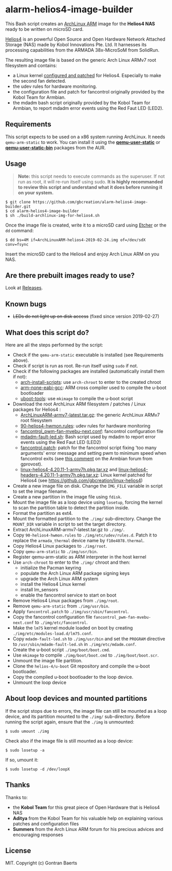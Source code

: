 # alarm-helios4-image-builder

This Bash script creates an [ArchLinux ARM](https://archlinuxarm.org/) image for the **Helios4 NAS** ready to be written on microSD card.

[Helios4](https://kobol.io/helios4/) is an powerful Open Source and Open Hardware Network Attached Storage (NAS) made by Kobol Innovations Pte. Ltd. It harnesses its processing capabilities from the ARMADA 38x-MicroSoM from SolidRun.

The resulting image file is based on the generic Arch Linux ARMv7 root filesystem and contains:
* a Linux kernel [configured and patched](https://github.com/gbcreation/linux-helios4) for Helios4. Especially to make the second fan detected.
* the udev rules for hardware monitoring.
* the configuration file and patch for fancontrol originally provided by the Kobol Team for Armbian.
* the mdadm bash script originally provided by the Kobol Team for Armbian, to report mdadm error events using the Red Faut LED (LED2).

## Requirements

This script expects to be used on a x86 system running ArchLinux. It needs `qemu-arm-static` to work. You can install it using the **[qemu-user-static](https://aur.archlinux.org/packages/qemu-user-static/)** or **[qemu-user-static-bin](https://aur.archlinux.org/packages/qemu-user-static-bin/)** packages from the AUR.

## Usage

> **Note:** this script needs to execute commands as the superuser. If not run as root, it will re-run itself using sudo. **It is highly recommanded to review this script and understand what it does before running it on your system.**

```
$ git clone https://github.com/gbcreation/alarm-helios4-image-builder.git
$ cd alarm-helios4-image-builder
$ sh ./build-archlinux-img-for-helios4.sh
```

Once the image file is created, write it to a microSD card using [Etcher](http://etcher.io) or the `dd` command:

```
$ dd bs=4M if=ArchLinuxARM-helios4-2019-02-24.img of=/dev/sdX conv=fsync
```

Insert the microSD card to the Helios4 and enjoy Arch Linux ARM on you NAS.

## Are there prebuilt images ready to use?

Look at [Releases](https://github.com/gbcreation/alarm-helios4-image-builder/releases).

## Known bugs

* ~~LEDs do not light up on disk access~~ (fixed since version 2019-02-27)

## What does this script do?

Here are all the steps performed by the script:

* Check if the `qemu-arm-static` executable is installed (see Requirements above).
* Check if script is run as root. Re-run itself using `sudo` if not.
* Check if the following packages are installed (automatically install them if not):
    * [arch-install-scripts](https://www.archlinux.org/packages/extra/any/arch-install-scripts/): use `arch-chroot` to enter to the created chroot
    * [arm-none-eabi-gcc](https://www.archlinux.org/packages/community/x86_64/arm-none-eabi-gcc/): ARM cross compiler used to compile the u-boot bootloader
    * [uboot-tools](https://www.archlinux.org/packages/community/x86_64/uboot-tools/): use `mkimage` to compile the u-boot script
* Download the root ArchLinux ARM filesystem / patches / Linux packages for Helios4 :
    * [ArchLinuxARM-armv7-latest.tar.gz](http://os.archlinuxarm.org/os/ArchLinuxARM-armv7-latest.tar.gz): the generic ArchLinux ARMv7 root filesystem
    * [90-helios4-hwmon.rules](https://raw.githubusercontent.com/armbian/build/master/packages/bsp/helios4/90-helios4-hwmon.rules): udev rules for hardware monitoring
    * [fancontrol_pwm-fan-mvebu-next.conf](https://raw.githubusercontent.com/armbian/build/master/packages/bsp/helios4/fancontrol_pwm-fan-mvebu-next.conf): fancontrol configuration file
    * [mdadm-fault-led.sh](https://raw.githubusercontent.com/armbian/build/master/packages/bsp/helios4/mdadm-fault-led.sh): Bash script used by mdadm to report error events using the Red Faut LED (LED2)
    * [fancontrol.patch](https://raw.githubusercontent.com/helios-4/build/helios4/packages/bsp/helios4/fancontrol.patch): patch for the fancontrol script fixing 'too many arguments' error message and setting pwm to minimum speed when fancontrol exits (see [this comment](https://forum.armbian.com/topic/6033-helios4-support/?page=2&tab=comments#comment-49490) on the Armbian forum from gprovost).
    * [linux-helios4-4.20.11-1-armv7h.pkg.tar.xz](https://github.com/gbcreation/linux-helios4/releases/download/4.20.11-1/linux-helios4-4.20.11-1-armv7h.pkg.tar.xz) and [linux-helios4-headers-4.20.11-1-armv7h.pkg.tar.xz](https://github.com/gbcreation/linux-helios4/releases/download/4.20.11-1/linux-helios4-headers-4.20.11-1-armv7h.pkg.tar.xz): Linux kernel patched for Helios4 (see https://github.com/gbcreation/linux-helios4)
* Create a new image file on disk. Change the `ÌMG_FILE` variable in script to set the image filename.
* Create a new partition in the image file using `fdisk`.
* Mount the image file as a loop device using `losetup`, forcing the kernel to scan the partition table to detect the partition inside.
* Format the partition as ext4.
* Mount the formatted partition to the `./img/` sub-directory. Change the `MOUNT_DIR` variable in script to set the target directory.
* Extract ArchLinuxARM-armv7-latest.tar.gz to `./img/`.
* Copy `90-helios4-hwmon.rules` to `./img/etc/udev/rules.d`. Patch it to replace the `armada_thermal` device name by `f10e4078.thermal`.
* Copy Helios4 Linux packages to `./img/root`.
* Copy `qemu-arm-static` to `./img/usr/bin`.
* Register qemu-arm-static as ARM interpreter in the host kernel
* Use `arch-chroot` to enter to the `./img/` chroot and then:
    * initialize the Pacman keyring
    * populate the Arch Linux ARM package signing keys
    * upgrade the Arch Linux ARM system
    * install the Helios4 Linux kernel
    * install lm_sensors
    * enable the fancontrol service to start on boot
* Remove Helios4 Linux packages from `./img/root`.
* Remove `qemu-arm-static` from `./img/usr/bin`.
* Apply `fancontrol.patch` to `./img/usr/sbin/fancontrol`.
* Copy the fancontrol configuration file `fancontrol_pwm-fan-mvebu-next.conf` to `./img/etc/fancontrol`.
* Make the `lm75` kernel module loaded on boot by creating `./img/etc/modules-load.d/lm75.conf`.
* Copy `mdadm-fault-led.sh` to `./img/usr/bin` and set the `PROGRAM` directive to `/usr/sbin/mdadm-fault-led.sh` in `./img/etc/mdadm.conf`.
* Create the u-boot script `./img/boot/boot.cmd`.
* Use `mkimage` to compile `./img/boot/boot.cmd` to `./img/boot/boot.scr`.
* Unmount the image file partition.
* Clone the `helios-4/u-boot` Git repository and compile the u-boot bootloader.
* Copy the compiled u-boot bootloader to the loop device.
* Unmount the loop device

## About loop devices and mounted partitions

If the script stops due to errors, the image file can still be mounted as a loop device, and its partition mounted to the `./img/` sub-directory. Before running the script again, ensure that the `./img` is unmounted:

```
$ sudo umount ./img
```

Check also if the image file is still mounted as a loop device:

```
$ sudo losetup -a
```

If so, umount it:

```
$ sudo losetup -d /dev/loopX
```

## Thanks

Thanks to:

* the **Kobol Team** for this great piece of Open Hardware that is Helios4 NAS
* **Aditya** from the Kobol Team for his valuable help on explaining various patches and configuration files
* **Summers** from the Arch Linux ARM forum for his precious advices and encouraging responses

## License

MIT. Copyright (c) Gontran Baerts
